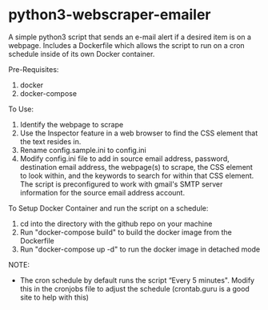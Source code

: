 # python3-webscraper-emailer 
A simple python3 script that sends an e-mail alert if a desired item is on a webpage. Includes a Dockerfile which allows the script to run on a cron schedule inside of its own Docker container. 

Pre-Requisites:
1. docker
2. docker-compose

To Use:

1. Identify the webpage to scrape
2. Use the Inspector feature in a web browser to find the CSS element that the text resides in. 
3. Rename config.sample.ini to config.ini
4. Modify config.ini file to add in source email address, password, destination email address, the webpage(s) to scrape, the CSS element to look within, and the keywords to search for within that CSS element. The script is preconfigured to work with gmail's SMTP server information for the source email address account.

To Setup Docker Container and run the script on a schedule:
1. cd into the directory with the github repo on your machine
2. Run "docker-compose build" to build the docker image from the Dockerfile
3. Run "docker-compose up -d" to run the docker image in detached mode

NOTE:
- The cron schedule by default runs the script “Every 5 minutes". Modify this in the cronjobs file to adjust the schedule (crontab.guru is a good site to help with this)
